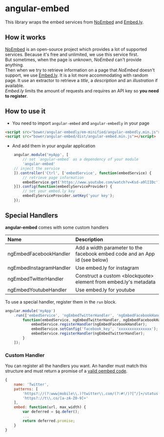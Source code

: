 # angular-embed

This library wraps the embed services from [NoEmbed](http://noembed.com/) and [Embed.ly](http://embed.ly/).

## How it works

[NoEmbed](http://noembed.com/) is an open-source project which provides a lot of supported services.
Because it's free and unlimited, we use this service first.  
But sometimes, when the page is unknown, _NoEmbed_ can't provide anything.  
Then when we try to retrieve information on a page that _NoEmbed_ doesn't support, we use [Embed.ly](http://embed.ly/). It is a lot more accommodating with random page. It use an extractor to retrieve a _title_, a _description_ and an _illustration_ if available.  
_Embed.ly_ limits the amount of requests and requires an API key so __you need to register__.

## How to use it

- You need to import `angular-embed` and `angular-embedly` in your page

```html
<script src="bower/angular-embedly/em-minified/angular-embedly.min.js"></script>
<script src="bower/angular-embed/dist/angular-embed.min.js"></script>
```

- And add them in your angular application

```js
    angular.module('myApp', [
        // set `angular-embed` as a dependency of your module
        'angular-embed'
    // inject the service
    ]).controller('Ctrl', ['embedService', function(embedService) {
        // retrieve page information
        embedService.get('https://www.youtube.com/watch?v=Ksd-a9lIIDc')
    }]).config(function(embedlyServiceProvider) {
        // set your embed.ly key
        embedlyServiceProvider.setKey('your key');
    });
```
## Special Handlers

**angular-embed** comes with some custom handlers

| Name                    | Description                                                                |
|:----------------------- |:---------------------------------------------------------------------------|
| ngEmbedFacebookHandler  | Add a width parameter to the facebook embed code and an App id (see below) |
| ngEmbedInstagramHandler | Use embed.ly for instagram                                                 |
| ngEmbedTwitterHandler   | Construct a custom &lt;blockquote&gt; element from embed.ly's metadata     |
| ngEmbedYoutubeHandler   | Use embed.ly for youtube                                                   |

To use a special handler, register them in the `run` block.

```js
angular.module('myApp')
    .run(['embedService', 'ngEmbedTwitterHandler', 'ngEmbedFacebookHandler',
        function(embedService, ngEmbedTwitterHandler, ngEmbedFacebookHandler) {
            embedService.registerHandler(ngEmbedFacebookHandler);
            embedService.setConfig('facebook_key', 'xxxxxxxxxxxxxxx');
            embedService.registerHandler(ngEmbedTwitterHandler);
        }
    ]);
```

### Custom Handler

You can register all the handlers you want. An handler must match this structure and must return a promise of a [valid oembed code](http://oembed.com/).

```js
{
    name: 'Twitter',
    patterns: [
        'https?://(?:www|mobile\\.)?twitter\\.com/(?:#!/)?[^/]+/status(?:es)?/(\\d+)/?$',
        'https?://t\\.co/[a-zA-Z0-9]+'
    ],
    embed: function(url, max_width) {
        var deferred = $q.defer();
        ...
        return deferred.promise;
    }
}
```